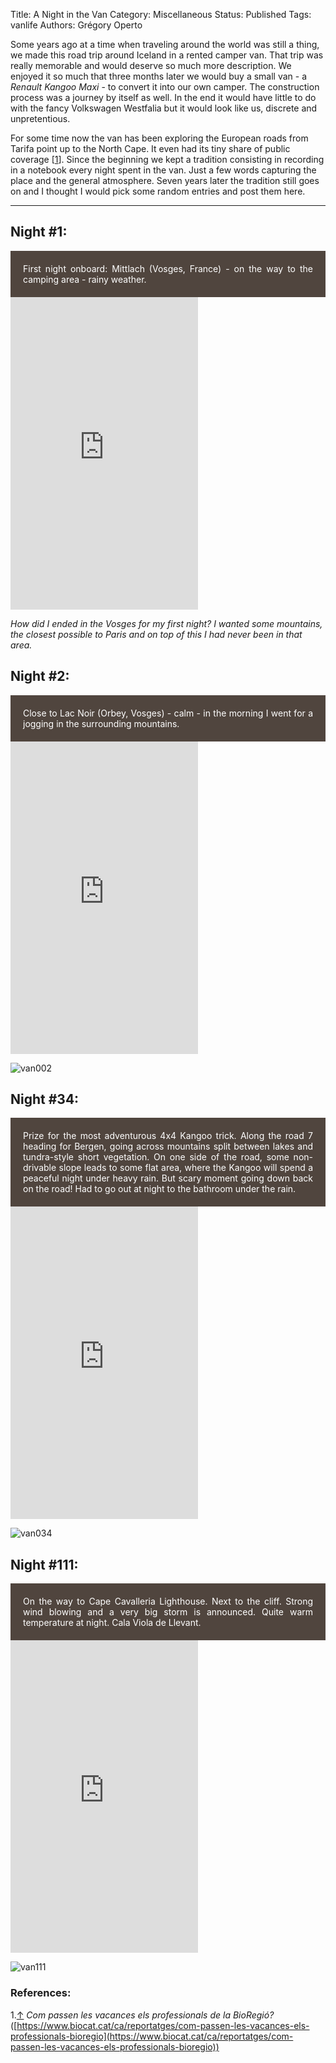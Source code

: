 Title: A Night in the Van
Category: Miscellaneous
Status: Published
Tags: vanlife
Authors: Grégory Operto

Some years ago at a time when traveling around the world was still a thing,
 we made this road trip around Iceland in a rented camper van. That trip was
 really memorable and would deserve so much more description. We enjoyed it so
 much that three months later we would buy a small van - a _Renault Kangoo Maxi_ -
  to convert it into our own camper. The construction process was a journey
  by itself as well. In the end it would have little to do with the fancy
  Volkswagen Westfalia but it would look like us, discrete and unpretentious.


For some time now the van has been exploring the European roads from Tarifa point
up to the North Cape. It even had its tiny share of public coverage
<a name="ref1"></a>[[1](#ref)].
Since the beginning we kept a tradition consisting in recording in a notebook
every night spent in the van. Just a few words capturing the place and the
general atmosphere. Seven years later the tradition still goes on and
I thought I would pick some random entries and post them here.


<hr>

## Night #1:

<div style="padding:20px; text-align:justify; background-color:#50453e; color:white">
First night onboard: Mittlach (Vosges, France) - on the way to the camping area - rainy weather.
</div>


<iframe height="500"  src="https://maps.google.com/maps?q=47.9894292,7.0020924&t=k&z=13&ie=UTF8&iwloc=&output=embed" frameborder="0" scrolling="no" marginheight="0" marginwidth="0"></iframe><br>

_How did I ended in the Vosges for my first night? I wanted some
mountains, the closest possible to Paris and on top of this I had never been
in that area._

## Night #2:

<div style="padding:20px; text-align:justify; background-color:#50453e; color:white">
Close to Lac Noir (Orbey, Vosges) - calm - in the morning I went for a jogging
in the surrounding mountains.
</div>

<iframe height="500" src="https://maps.google.com/maps?q=48%C2%B006'45.0%22N%207%C2%B005'59.7%22E&t=k&z=13&ie=UTF8&iwloc=&output=embed" frameborder="0" scrolling="no" marginheight="0" marginwidth="0"></iframe>


![van002]({filename}images/van/van002.jpg)

## Night #34:

<div style="padding:20px; text-align:justify; background-color:#50453e; color:white">
Prize for the most adventurous 4x4 Kangoo trick. Along the road 7 heading for Bergen, going across mountains split between lakes and tundra-style short vegetation. On one side of the road, some non-drivable slope leads to some flat area, where the Kangoo will spend a peaceful night under heavy rain. But scary moment going down back on the road! Had to go out at night to the bathroom under the rain.
</div>


<iframe height="500" src="https://maps.google.com/maps?q=60.388565,%207.662442&t=k&z=13&ie=UTF8&iwloc=&output=embed" frameborder="0" scrolling="no" marginheight="0" marginwidth="0"></iframe>

![van034]({filename}images/van/van034.jpg)


## Night #111:

<div style="padding:20px; text-align:justify; background-color:#50453e; color:white">
On the way to Cape Cavalleria Lighthouse. Next to the cliff. Strong wind blowing and
a very big storm is announced. Quite warm temperature at night. Cala Viola de Llevant.
</div>

<iframe height="500" id="gmap_canvas" src="https://maps.google.com/maps?q=40.078065,%204.095175&t=k&z=13&ie=UTF8&iwloc=&output=embed" frameborder="0" scrolling="no" marginheight="0" marginwidth="0"></iframe>

![van111]({filename}images/van/van111.jpg)

### References:

1.[↑](#ref1) <a name="ref"></a>
 _Com passen les vacances els professionals de la BioRegió?_  ([https://www.biocat.cat/ca/reportatges/com-passen-les-vacances-els-professionals-bioregio](https://www.biocat.cat/ca/reportatges/com-passen-les-vacances-els-professionals-bioregio))
